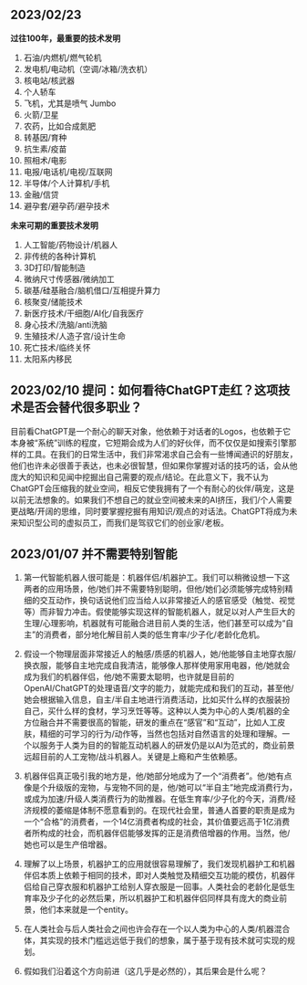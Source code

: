 ## 2023/02/23

**过往100年，最重要的技术发明**

1. 石油/内燃机/燃气轮机
2. 发电机/电动机（空调/冰箱/洗衣机）
3. 核电站/核武器
4. 个人轿车
5. 飞机，尤其是喷气 Jumbo
6. 火箭/卫星
7. 农药，比如合成氮肥
8. 转基因/育种
9. 抗生素/疫苗
10. 照相术/电影
11. 电报/电话机/电视/互联网
12. 半导体/个人计算机/手机
13. 金融/信贷
14. 避孕套/避孕药/避孕技术

**未来可期的重要技术发明**

1. 人工智能/药物设计/机器人
2. 非传统的各种计算机
3. 3D打印/智能制造
4. 微纳尺寸传感器/微纳加工
5. 碳基/硅基融合/脑机借口/互相提升算力
6. 核聚变/储能技术
7. 新医疗技术/干细胞/AI化/自我医疗
8. 身心技术/洗脑/anti洗脑
9. 生殖技术/人造子宫/设计生命
10. 死亡技术/临终关怀
11. 太阳系内移民


## 2023/02/10 提问：如何看待ChatGPT走红？这项技术是否会替代很多职业？

目前看ChatGPT是一个耐心的聊天对象，他依赖于对话者的Logos，也依赖于它本身被“系统”训练的程度，它短期会成为人们的好伙伴，而不仅仅是如搜索引擎那样的工具。在我们的日常生活中，我们非常渴求自己会有一些博闻通识的好朋友，他们也许未必很善于表达，也未必很智慧，但如果你掌握对话的技巧的话，会从他庞大的知识和见闻中挖掘出自己需要的观点/结论。在此意义下，我不认为ChatGPT会压缩我的就业空间，相反它使我拥有了一个有耐心的伙伴/萌宠，这是以前无法想象的。如果我们不想自己的就业空间被未来的AI挤压，我们/个人需要更战略/开阔的思维，同时要掌握挖掘有用知识/观点的对话法。ChatGPT将成为未来知识型公司的虚拟员工，而我们是驾驭它们的创业家/老板。

## 2023/01/07 并不需要特别智能

1. 第一代智能机器人很可能是：机器伴侣/机器护工。我们可以稍微设想一下这两者的应用场景，他/她们并不需要特别聪明，但他/她们必须能够完成特别精细的交互动作，换句话说他们应当给人以非常接近人的感官感受（触觉、视觉等）而非智力冲击。假使能够实现这样的智能机器人，就足以对人产生巨大的生理/心理影响，机器就有可能融合进目前人类的生活，他们甚至可以成为“自主”的消费者，部分地化解目前人类的低生育率/少子化/老龄化危机。

2. 假设一个物理层面非常接近人的触感/质感的机器人，她/他能够自主地穿衣服/换衣服，能够自主地完成自我清洁，能够像人那样使用家用电器，他/她就会成为我们的机器伴侣，他/她不需要太聪明，也许就是目前的OpenAI/ChatGPT的处理语音/文字的能力，就能完成和我们的互动，甚至他/她会根据输入信息，自主/半自主地进行消费活动，比如买什么样的衣服装扮自己，买什么样的食材，学习烹饪等等。这种以人类为中心的人类/机器的全方位融合并不需要很高的智能，研发的重点在“感官”和“互动”，比如人工皮肤，精细的可学习的行为/动作等，当然也包括对自然语言的处理和理解。一个以服务于人类为目的的智能互动机器人的研发仍是以AI为范式的，商业前景远超目前的人工宠物/战斗机器人。关键是上瘾和产生依赖感。

3. 机器伴侣真正吸引我的地方是，他/她部分地成为了一个“消费者”。他/她有点像是个升级版的宠物，与宠物不同的是，他/她可以“半自主”地完成消费行为，或成为加速/升级人类消费行为的助推器。在低生育率/少子化的今天，消费/经济规模的萎缩是体制不愿意看到的。在现代社会里，普通人首要的职责是成为一个“合格”的消费者，一个14亿消费者构成的社会，其价值要远高于1亿消费者所构成的社会，而机器伴侣能够发挥的正是消费倍增器的作用。当然，他/她也可以是生产倍增器。

4. 理解了以上场景，机器护工的应用就很容易理解了，我们发现机器护工和机器伴侣本质上依赖于相同的技术，即对人类触觉及精细交互功能的模仿，机器伴侣给自己穿衣服和机器护工给别人穿衣服是一回事。人类社会的老龄化是低生育率及少子化的必然后果，所以机器护工和机器伴侣同样具有庞大的商业前景，他们本来就是一个entity。

5. 在人类社会与后人类社会之间也许会存在一个以人类为中心的人类/机器混合体，其实现的技术门槛远远低于我们的想象，属于基于现有技术就可实现的规划。

6. 假如我们沿着这个方向前进（这几乎是必然的），其后果会是什么呢？
